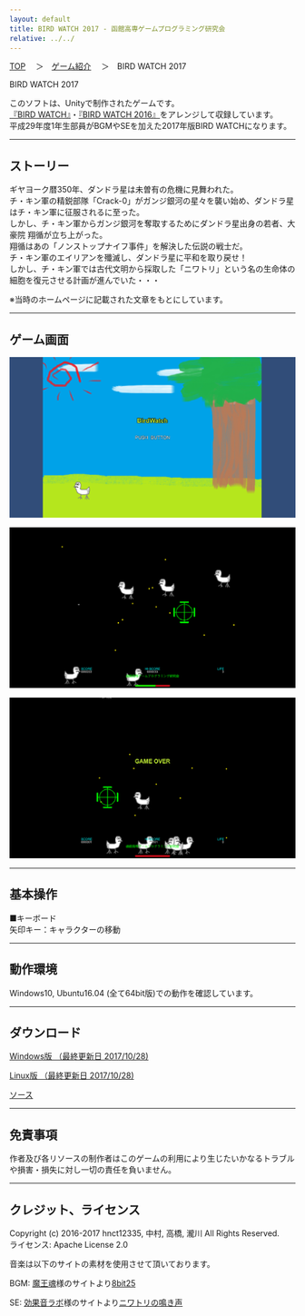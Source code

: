 ```yaml
---
layout: default
title: BIRD WATCH 2017 - 函館高専ゲームプログラミング研究会
relative: ../../
---
```

<div class="content">
<div class="main">

<p class="bread">
<a href="../../">TOP</a>
　＞　<a href="../">ゲーム紹介</a>
　＞　BIRD WATCH 2017
</p>

<p class="title">
BIRD WATCH 2017
</p>

<p>
このソフトは、Unityで制作されたゲームです。
<br>
<a href="../bird/">『BIRD WATCH』</a>・<a href="../bird2016/">『BIRD WATCH 2016』</a>をアレンジして収録しています。
<br>
平成29年度1年生部員がBGMやSEを加えた2017年版BIRD WATCHになります。
</p>

<hr>
<h2>ストーリー</h2>

<p>
ギヤヨーク暦350年、ダンドラ星は未曽有の危機に見舞われた。<br>
チ・キン軍の精鋭部隊「Crack-0」がガンジ銀河の星々を襲い始め、ダンドラ星はチ・キン軍に征服されるに至った。<br>
しかし、チ・キン軍からガンジ銀河を奪取するためにダンドラ星出身の若者、大豪院 翔循が立ち上がった。<br>
翔循はあの「ノンストップナイフ事件」を解決した伝説の戦士だ。<br>
チ・キン軍のエイリアンを殲滅し、ダンドラ星に平和を取り戻せ！<br>
しかし、チ・キン軍では古代文明から採取した「ニワトリ」という名の生命体の細胞を復元させる計画が進んでいた・・・<br>
</p>
<p>
※当時のホームページに記載された文章をもとにしています。<br>
</p>

<hr>
<h2>ゲーム画面</h2>

<p>
<img alt="スクリーンショット" src="./ss1.png">
</p>

<p>
<img alt="スクリーンショット" src="./ss2.png">
</p>

<p>
<img alt="スクリーンショット" src="./ss3.png">
</p>

<hr>
<h2>基本操作</h2>

<p>
■キーボード<br>
矢印キー：キャラクターの移動<br>
</p>


<hr>
<h2>動作環境</h2>

<p>
Windows10, Ubuntu16.04 (全て64bit版)での動作を確認しています。
</p>

<hr>
<h2>ダウンロード</h2>

<p>
<a href="https://drive.google.com/uc?export=download&id=1pzvvi_4pqtxEf9Q0j4TnXwP3RnXSGwTA">
Windows版 （最終更新日 2017/10/28)</a>
</p>
<p>
<a href="https://drive.google.com/uc?export=download&id=1PEF7ZSaa0werqieYPxMWmL8Kzubp-UUd">
Linux版 （最終更新日 2017/10/28)</a>
</p>

<p>
<a href="https://github.com/hnctgpgk/BirdWatch2017">ソース</a>
</p>

<hr>
<h2>免責事項</h2>

<p>
作者及び各リソースの制作者はこのゲームの利用により生じたいかなるトラブルや損害・損失に対し一切の責任を負いません。
</p>

<hr>
<h2>クレジット、ライセンス</h2>

<p>
Copyright (c) 2016-2017 hnct12335, 中村, 高橋, 瀧川  All Rights Reserved.



<br>
ライセンス: Apache License 2.0
</p>

<p>
音楽は以下のサイトの素材を使用させて頂いております。
</p>

<p>
BGM: <a href="https://maoudamashii.jokersounds.com/">魔王魂</a>様のサイトより<a href="https://maoudamashii.jokersounds.com/list/bgm11.html">8bit25</a>
</p>

<p>
SE: <a href="https://soundeffect-lab.info/">効果音ラボ</a>様のサイトより<a href="https://soundeffect-lab.info/sound/animal/">ニワトリの鳴き声</a>
</p>

</div>
</div>
